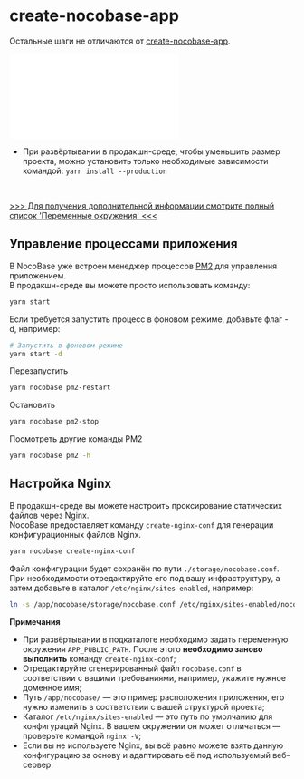 # create-nocobase-app

Остальные шаги не отличаются от [create-nocobase-app](/welcome/getting-started/installation/create-nocobase-app).

<embed src="./env-note.md"></embed>
- При развёртывании в продакшн-среде, чтобы уменьшить размер проекта, можно установить только необходимые зависимости командой: `yarn install --production`
<br />

[>>> Для получения дополнительной информации смотрите полный список 'Переменные окружения' <<<](/welcome/getting-started/env)

## Управление процессами приложения

В NocoBase уже встроен менеджер процессов [PM2](https://pm2.keymetrics.io/) для управления приложением.  
В продакшн-среде вы можете просто использовать команду:

```bash
yarn start
```
Если требуется запустить процесс в фоновом режиме, добавьте флаг -d, например:
```bash
# Запустить в фоновом режиме
yarn start -d
```

Перезапустить

```bash
yarn nocobase pm2-restart
```

Остановить

```bash
yarn nocobase pm2-stop
```

Посмотреть другие команды PM2

```bash
yarn nocobase pm2 -h
```

## Настройка Nginx

В продакшн-среде вы можете настроить проксирование статических файлов через Nginx.  
NocoBase предоставляет команду `create-nginx-conf` для генерации конфигурационных файлов Nginx.

```bash
yarn nocobase create-nginx-conf
```

Файл конфигурации будет сохранён по пути `./storage/nocobase.conf`. При необходимости отредактируйте его под вашу инфраструктуру, а затем добавьте в каталог `/etc/nginx/sites-enabled`, например:

```bash
ln -s /app/nocobase/storage/nocobase.conf /etc/nginx/sites-enabled/nocobase.conf
```

**Примечания**

- При развёртывании в подкаталоге необходимо задать переменную окружения `APP_PUBLIC_PATH`. После этого **необходимо заново выполнить** команду `create-nginx-conf`;
- Отредактируйте сгенерированный файл `nocobase.conf` в соответствии с вашими требованиями, например, укажите нужное доменное имя;
- Путь `/app/nocobase/` — это пример расположения приложения, его нужно изменить в соответствии с вашей структурой проекта;
- Каталог `/etc/nginx/sites-enabled` — это путь по умолчанию для конфигураций Nginx. В вашем окружении он может отличаться — проверьте командой `nginx -V`;
- Если вы не используете Nginx, вы всё равно можете взять данную конфигурацию за основу и адаптировать её под используемый веб-сервер.

